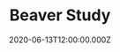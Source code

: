---
title: Beaver Study
date: 2020-06-13T12:00:00.000Z
description: >-
  Drawing fur and testing new tablet.
image: /img/Beaver\ Study.svg
---